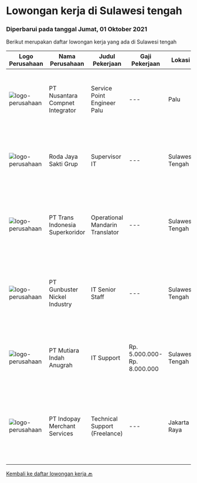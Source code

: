 
  # Lowongan kerja di Sulawesi tengah

  ### Diperbarui pada tanggal Jumat, 01 Oktober 2021

  Berikut merupakan daftar lowongan kerja yang ada di Sulawesi tengah

  |Logo Perusahaan | Nama Perusahaan | Judul Pekerjaan | Gaji Pekerjaan | Lokasi | Deskripsi | Tanggal diunggah | Pranala |
  | -------------- | --------------- | --------------- | --------- | --------- | -------------- | ------- | ----------- |
  |![logo-perusahaan](https://image-service-cdn.seek.com.au/faf1379cb2f8ff5c87162dc20c60c0d2f63dba1c/ee4dce1061f3f616224767ad58cb2fc751b8d2dc)|PT Nusantara Compnet Integrator|Service Point Engineer Palu|---|Palu|Kualifikasi: Pendidikan minimal S1 Teknik Komputer, Ilmu Komputer, Teknik Informatika atau Ilmu Komputer lainnya Memiliki pengalaman minimal 1 tahun,...|Kamis, 30 September 2021|https://www.jobstreet.co.id/id/job/service-point-engineer-palu-3644281?token=0~8d5499d3-84ec-4e33-aaf5-626b75ed6a16&sectionRank=1&jobId=jobstreet-id-job-3644281|
|![logo-perusahaan](https://image-service-cdn.seek.com.au/673fd2eccb9fd7705b4062896c64c6ad2b284f93/ee4dce1061f3f616224767ad58cb2fc751b8d2dc)|Roda Jaya Sakti Grup|Supervisor IT|---|Sulawesi Tengah|Kualifikasi : Pendidikan Minimal S1 Teknik Informatika Pengalaman Minimal 3 Tahun dibidang yang sama Pengalaman dibidang Tambang Lebih Diutamakan...|Jumat, 24 September 2021|https://www.jobstreet.co.id/id/job/supervisor-it-3623258?token=0~8d5499d3-84ec-4e33-aaf5-626b75ed6a16&sectionRank=2&jobId=jobstreet-id-job-3623258|
|![logo-perusahaan](https://image-service-cdn.seek.com.au/5be311389bd052cf394281901f855710711627ba/ee4dce1061f3f616224767ad58cb2fc751b8d2dc)|PT Trans Indonesia Superkoridor|Operational Mandarin Translator|---|Sulawesi Tengah|Job Descripstions Assist Manager to Communicate and Coordinate with Customer Translating documents from Mandarin to Bahasa and from Bahasa Indonesia...|Rabu, 22 September 2021|https://www.jobstreet.co.id/id/job/operational-mandarin-translator-3636314?token=0~8d5499d3-84ec-4e33-aaf5-626b75ed6a16&sectionRank=3&jobId=jobstreet-id-job-3636314|
|![logo-perusahaan](https://image-service-cdn.seek.com.au/b5064dcc65945b6a538802803c5c7964bea2108f/ee4dce1061f3f616224767ad58cb2fc751b8d2dc)|PT Gunbuster Nickel Industry|IT Senior Staff|---|Sulawesi Tengah|Qualifications : Minimun D3 Information Technology/ Information Systems / related field ; Minimum 3-4 years experience in mining industry ; Minimum...|Senin, 20 September 2021|https://www.jobstreet.co.id/id/job/it-senior-staff-3633457?token=0~8d5499d3-84ec-4e33-aaf5-626b75ed6a16&sectionRank=4&jobId=jobstreet-id-job-3633457|
|![logo-perusahaan](https://image-service-cdn.seek.com.au/b0146ca1bff62016b08761a93c013267e0643d14/ee4dce1061f3f616224767ad58cb2fc751b8d2dc)|PT Mutiara Indah Anugrah|IT Support|Rp. 5.000.000-Rp. 8.000.000|Sulawesi Tengah|JOB DESCRIPTION: Responsible for operation and maintenance of IT General, Strong in network infrastructure and IT system as requested  Maintain...|Rabu, 15 September 2021|https://www.jobstreet.co.id/id/job/it-support-3628766?token=0~8d5499d3-84ec-4e33-aaf5-626b75ed6a16&sectionRank=5&jobId=jobstreet-id-job-3628766|
|![logo-perusahaan](https://image-service-cdn.seek.com.au/d121f42b9bb792fd59f63f86da3bf9814e0334b9/ee4dce1061f3f616224767ad58cb2fc751b8d2dc)|PT Indopay Merchant Services|Technical Support (Freelance)|---|Jakarta Raya|Deskripsi pekerjaan: Melakukan pengecekan mesin EDC Memastikan kondisi mesin tersebut Memberikan pengarahan dan training atas penggunaan mesin EDC...|Senin, 13 September 2021|https://www.jobstreet.co.id/id/job/technical-support-freelance-3626491?token=0~8d5499d3-84ec-4e33-aaf5-626b75ed6a16&sectionRank=6&jobId=jobstreet-id-job-3626491|


  [Kembali ke daftar lowongan kerja 🔙](../README.md#daftar-lowongan-kerja)
  